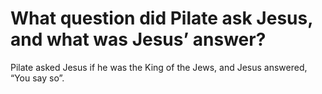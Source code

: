 # What question did Pilate ask Jesus, and what was Jesus’ answer?

Pilate asked Jesus if he was the King of the Jews, and Jesus answered, “You say so”.
